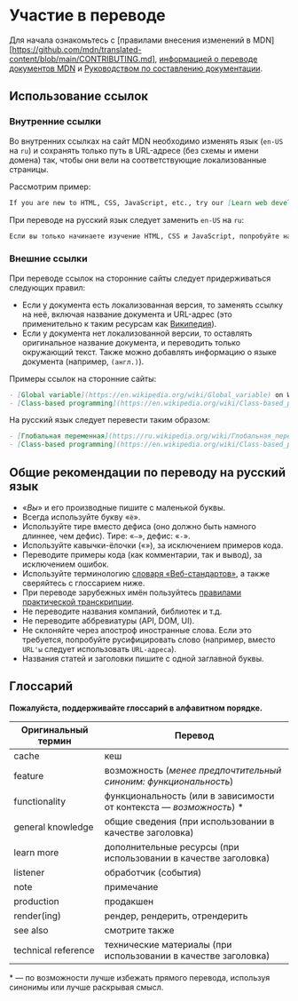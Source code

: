 # Участие в переводе

Для начала ознакомьтесь с [правилами внесения изменений в MDN][https://github.com/mdn/translated-content/blob/main/CONTRIBUTING.md], [информацией о переводе документов MDN](https://github.com/mdn/translated-content/blob/main/docs/README.md) и [Руководством по составлению документации](/ru/docs/MDN/Guidelines).

## Использование ссылок

### Внутренние ссылки

Во внутренних ссылках на сайт MDN необходимо изменять язык (`en-US` на `ru`) и сохранять только путь в URL-адресе (без схемы и имени домена) так, чтобы они вели на соответствующие локализованные страницы.

Рассмотрим пример:

```md
If you are new to HTML, CSS, JavaScript, etc., try our [Learn web development](/en-US/docs/Learn) tutorials.
```

При переводе на русский язык следует заменить `en-US` на `ru`:

```md
Если вы только начинаете изучение HTML, CSS и JavaScript, попробуйте наши руководства по [Изучению веб-разработки](/ru/docs/Learn).
```

### Внешние ссылки

При переводе ссылок на сторонние сайты следует придерживаться следующих правил:

- Если у документа есть локализованная версия, то заменять ссылку на неё, включая название документа и URL-адрес (это применительно к таким ресурсам как [Википедия](https://ru.wikipedia.org/)).
- Если у документа нет локализованной версии, то оставлять оригинальное название документа, и переводить только окружающий текст. Также можно добавлять информацию о языке документа (например, `(англ.)`).

Примеры ссылок на сторонние сайты:

```md
- [Global variable](https://en.wikipedia.org/wiki/Global_variable) on Wikipedia
- [Class-based programming](https://en.wikipedia.org/wiki/Class-based_programming) on Wikipedia
```

На русский язык следует перевести таким образом:

```md
- [Глобальная переменная](https://ru.wikipedia.org/wiki/Глобальная_переменная) в Википедии
- [Class-based programming](https://en.wikipedia.org/wiki/Class-based_programming) в Википедии (англ.)
```

## Общие рекомендации по переводу на русский язык

- «_Вы_» и его производные пишите с маленькой буквы.
- Всегда используйте букву «`ё`».
- Используйте тире вместо дефиса (оно должно быть намного длиннее, чем дефис). Тире: «`—`», дефис: «`-`».
- Используйте кавычки-ёлочки («»), за исключением примеров кода.
- Переводите примеры кода (как комментарии, так и вывод), за исключением ошибок.
- Используйте терминологию [словаря «Веб-стандартов»](https://github.com/web-standards-ru/dictionary), а также сверяйтесь с глоссарием ниже.
- При переводе зарубежных имён пользуйтесь [правилами практической транскрипции](https://ru.wikipedia.org/wiki/Категория:Практическая_транскрипция_с_русским_языком).
- Не переводите названия компаний, библиотек и т.д.
- Не переводите аббревиатуры (API, DOM, UI).
- Не склоняйте через апостроф иностранные слова. Если это требуется, попробуйте русифицировать слово (например, вместо `URL'ы` следует использовать `URL-адреса`).
- Названия статей и заголовки пишите с одной заглавной буквы.

## Глоссарий

**Пожалуйста, поддерживайте глоссарий в алфавитном порядке.**

| Оригинальный термин | Перевод                                                              |
| ------------------- | -------------------------------------------------------------------- |
| cache               | кеш                                                                  |
| feature             | возможность (_менее предпочтительный синоним: функциональность_)     |
| functionality       | функциональность (или в зависимости от контекста — _возможность_) \* |
| general knowledge   | общие сведения (при использовании в качестве заголовка)              |
| learn more          | дополнительные ресурсы (при использовании в качестве заголовка)      |
| listener            | обработчик (события)                                                 |
| note                | примечание                                                           |
| production          | продакшен                                                            |
| render(ing)         | рендер, рендерить, отрендерить                                       |
| see also            | смотрите также                                                       |
| technical reference | технические материалы (при использовании в качестве заголовка)       |

\* — по возможности лучше избежать прямого перевода, используя синонимы или лучше раскрывая смысл.
